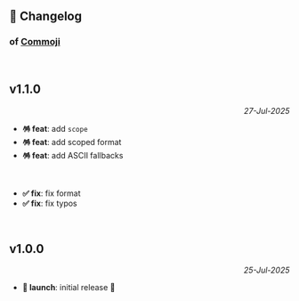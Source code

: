 ## 📒 Changelog

### of [Commoji](https://github.com/igorskyflyer/commoji)

<br>

## v1.1.0

<p align="right"><em>27-Jul-2025</em></p>

- **🪅 feat**: add `scope`
- **🪅 feat**: add scoped format
- **🪅 feat**: add ASCII fallbacks

<br>

- **✅ fix**: fix format
- **✅ fix**: fix typos

<br>

## v1.0.0

<p align="right"><em>25-Jul-2025</em></p>

- **🚀 launch**: initial release 🎉
